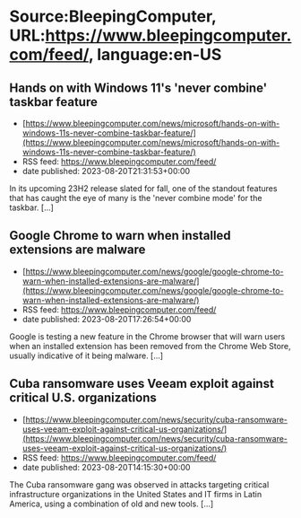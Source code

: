 # Source:BleepingComputer, URL:https://www.bleepingcomputer.com/feed/, language:en-US

## Hands on with Windows 11's 'never combine' taskbar feature
 - [https://www.bleepingcomputer.com/news/microsoft/hands-on-with-windows-11s-never-combine-taskbar-feature/](https://www.bleepingcomputer.com/news/microsoft/hands-on-with-windows-11s-never-combine-taskbar-feature/)
 - RSS feed: https://www.bleepingcomputer.com/feed/
 - date published: 2023-08-20T21:31:53+00:00

In its upcoming 23H2 release slated for fall, one of the standout features that has caught the eye of many is the 'never combine mode' for the taskbar. [...]

## Google Chrome to warn when installed extensions are malware
 - [https://www.bleepingcomputer.com/news/google/google-chrome-to-warn-when-installed-extensions-are-malware/](https://www.bleepingcomputer.com/news/google/google-chrome-to-warn-when-installed-extensions-are-malware/)
 - RSS feed: https://www.bleepingcomputer.com/feed/
 - date published: 2023-08-20T17:26:54+00:00

Google is testing a new feature in the Chrome browser that will warn users when an installed extension has been removed from the Chrome Web Store, usually indicative of it being malware. [...]

## Cuba ransomware uses Veeam exploit against critical U.S. organizations
 - [https://www.bleepingcomputer.com/news/security/cuba-ransomware-uses-veeam-exploit-against-critical-us-organizations/](https://www.bleepingcomputer.com/news/security/cuba-ransomware-uses-veeam-exploit-against-critical-us-organizations/)
 - RSS feed: https://www.bleepingcomputer.com/feed/
 - date published: 2023-08-20T14:15:30+00:00

The Cuba ransomware gang was observed in attacks targeting critical infrastructure organizations in the United States and IT firms in Latin America, using a combination of old and new tools. [...]

